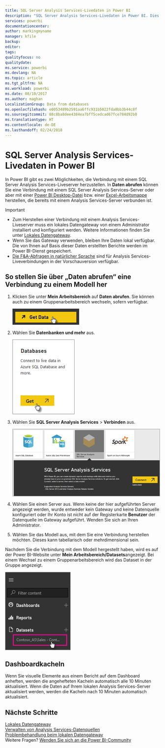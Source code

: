 ```yaml
---
title: SQL Server Analysis Services-Livedaten in Power BI
description: "SQL Server Analysis Services-Livedaten in Power BI. Dies erfolgt über eine Datenquelle, die für ein Enterprise-Gateway konfiguriert wurde."
services: powerbi
documentationcenter: 
author: markingmyname
manager: kfile
backup: 
editor: 
tags: 
qualityfocus: no
qualitydate: 
ms.service: powerbi
ms.devlang: NA
ms.topic: article
ms.tgt_pltfrm: NA
ms.workload: powerbi
ms.date: 08/10/2017
ms.author: maghan
LocalizationGroup: Data from databases
ms.openlocfilehash: e0053489b2591aa6ffc931b5022fda8bb3b44c8f
ms.sourcegitcommit: 88c8ba8dee4384ea7bff5cedcad67fce784d92b0
ms.translationtype: HT
ms.contentlocale: de-DE
ms.lasthandoff: 02/24/2018
---
```

# <a name="sql-server-analysis-services-live-data-in-power-bi"></a>SQL Server Analysis Services-Livedaten in Power BI
In Power BI gibt es zwei Möglichkeiten, die Verbindung mit einem SQL Server Analysis Services-Liveserver herzustellen. In **Daten abrufen** können Sie eine Verbindung mit einem SQL Server Analysis Services-Server oder aber mit einer [Power BI Desktop-Datei](service-desktop-files.md) bzw. einer [Excel-Arbeitsmappe](service-excel-workbook-files.md) herstellen, die bereits mit einem Analysis Services-Server verbunden ist.

 >[!IMPORTANT]
 >* Zum Herstellen einer Verbindung mit einem Analysis Services-Liveserver muss ein lokales Datengateway von einem Administrator installiert und konfiguriert werden. Weitere Informationen finden Sie unter [Lokales Datengateway](service-gateway-onprem.md).
 >* Wenn Sie das Gateway verwenden, bleiben Ihre Daten lokal verfügbar.  Die von Ihnen auf Basis dieser Daten erstellten Berichte werden im Power BI-Dienst gespeichert. 
 >* [Die F&A-Abfragen in natürlicher Sprache](service-q-and-a-direct-query.md) sind für Analysis Services-Liveverbindungen in der Vorschauversion verfügbar.

## <a name="to-connect-to-a-model-from-get-data"></a>So stellen Sie über „Daten abrufen“ eine Verbindung zu einem Modell her
1. Klicken Sie unter **Mein Arbeitsbereich** auf **Daten abrufen**. Sie können auch zu einem Gruppenarbeitsbereich wechseln, sofern verfügbar.
   
   ![](media/sql-server-analysis-services-tabular-data/connecttoas_getdatabutton.png)
2. Wählen Sie **Datenbanken und mehr** aus.
   
   ![](media/sql-server-analysis-services-tabular-data/connecttoas_getdata_1.png)
3. Wählen Sie **SQL Server Analysis Services** > **Verbinden** aus. 
   
   ![](media/sql-server-analysis-services-tabular-data/connecttoas_getdata_2.png)
4. Wählen Sie einen Server aus. Wenn keine der hier aufgeführten Server angezeigt werden, wurde entweder kein Gateway und keine Datenquelle konfiguriert oder Ihr Konto ist nicht auf der Registerkarte **Benutzer** der Datenquelle im Gateway aufgeführt. Wenden Sie sich an Ihren Administrator.
5. Wählen Sie das Modell aus, mit dem Sie eine Verbindung herstellen möchten. Dieses kann tabellarisch oder mehrdimensional sein.

Nachdem Sie die Verbindung mit dem Modell hergestellt haben, wird es auf der Power BI-Website unter **Mein Arbeitsbereich/Datasets**angezeigt. Bei einem Wechsel zu einem Gruppenarbeitsbereich wird das Dataset in der Gruppe angezeigt.

![](media/sql-server-analysis-services-tabular-data/connecttoas_dataset_5.png)

## <a name="dashboard-tiles"></a>Dashboardkacheln
Wenn Sie visuelle Elemente aus einem Bericht auf dem Dashboard anheften, werden die angehefteten Kacheln automatisch alle 10 Minuten aktualisiert. Wenn die Daten auf Ihrem lokalen Analysis Services-Server aktualisiert werden, werden die Kacheln nach 10 Minuten automatisch aktualisiert.

## <a name="next-steps"></a>Nächste Schritte
[Lokales Datengateway](service-gateway-onprem.md)  
[Verwalten von Analysis Services-Datenquellen](service-gateway-enterprise-manage-ssas.md)  
[Problembehandlung beim lokalen Datengateway](service-gateway-onprem-tshoot.md)  
Weitere Fragen? [Wenden Sie sich an die Power BI-Community](http://community.powerbi.com/)

